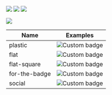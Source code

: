 [![](https://img.shields.io/badge/Autor-Joviano_Silveira-red.svg)](https://www.joviano.com/)
[![](https://img.shields.io/badge/python-3.6+-blue.svg)](https://www.python.org/)
[![](https://img.shields.io/badge/P-blue.svg)](https://www.python.org/)

[![](https://img.shields.io/youtube/channel/views/JovianoSilveira?style=social)](https://www.python.org/)




| Name | Examples |
| --- | --- |
| plastic | ![Custom badge](https://img.shields.io/endpoint?style=plastic&url=https%3A%2F%2Fyoutube-channel-badge.ngoldack.vercel.app%2Fapi%2Fsubscriber) |
| flat | ![Custom badge](https://img.shields.io/endpoint?url=https%3A%2F%2Fyoutube-channel-badge.ngoldack.vercel.app%2Fapi%2Fsubscriber) |
| flat-square | ![Custom badge](https://img.shields.io/endpoint?style=flat-square&url=https%3A%2F%2Fyoutube-channel-badge.ngoldack.vercel.app%2Fapi%2Fsubscriber) |
| for-the-badge | ![Custom badge](https://img.shields.io/endpoint?style=for-the-badge&url=https%3A%2F%2Fyoutube-channel-badge.ngoldack.vercel.app%2Fapi%2Fsubscriber) |
| social | ![Custom badge](https://img.shields.io/endpoint?style=social&url=https://youtube.com/jovianosilveira) |
